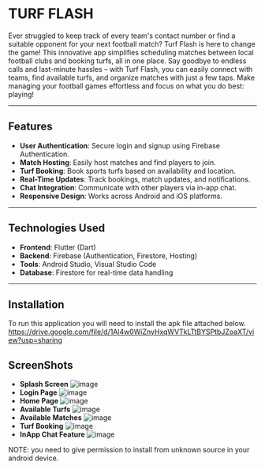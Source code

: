 # TURF FLASH
Ever struggled to keep track of every team's contact number or find a suitable opponent for your next football match? Turf Flash is here to change the game! This innovative app simplifies scheduling matches between local football clubs and booking turfs, all in one place. Say goodbye to endless calls and last-minute hassles – with Turf Flash, you can easily connect with teams, find available turfs, and organize matches with just a few taps. Make managing your football games effortless and focus on what you do best: playing!

---

## Features

- **User Authentication**: Secure login and signup using Firebase Authentication.
- **Match Hosting**: Easily host matches and find players to join.
- **Turf Booking**: Book sports turfs based on availability and location.
- **Real-Time Updates**: Track bookings, match updates, and notifications.
- **Chat Integration**: Communicate with other players via in-app chat.
- **Responsive Design**: Works across Android and iOS platforms.

---

## Technologies Used

- **Frontend**: Flutter (Dart)
- **Backend**: Firebase (Authentication, Firestore, Hosting)
- **Tools**: Android Studio, Visual Studio Code
- **Database**: Firestore for real-time data handling

---

## Installation

To run this application you will need to install the apk file attached below.
https://drive.google.com/file/d/1Al4w0WiZnyHxqWVTkLTtBYSPtbJZoaXT/view?usp=sharing

## ScreenShots
- **Splash Screen**
  ![image](https://github.com/user-attachments/assets/14287082-7713-4e30-ac0c-d1530de357d7)
- **Login Page**
  ![image](https://github.com/user-attachments/assets/02ecb772-0989-4395-a31f-c550acc275de)
- **Home Page**
  ![image](https://github.com/user-attachments/assets/c75ba661-808d-4b43-b562-4b69a18bbbde)
- **Available Turfs**
  ![image](https://github.com/user-attachments/assets/6ef64d0e-a394-43b8-8e8f-cf88f42c3055)
- **Available Matches**
  ![image](https://github.com/user-attachments/assets/eaa11d1c-2d6e-4888-9e89-8da03346a0fc)
- **Turf Booking**
  ![image](https://github.com/user-attachments/assets/77fbb28a-9838-4748-9722-6e5444259d96)
- **InApp Chat Feature**
  ![image](https://github.com/user-attachments/assets/d590ec8d-de60-4644-a16a-48318f1ba3d7)





NOTE: you need to give permission to install from unknown source in your android device.
